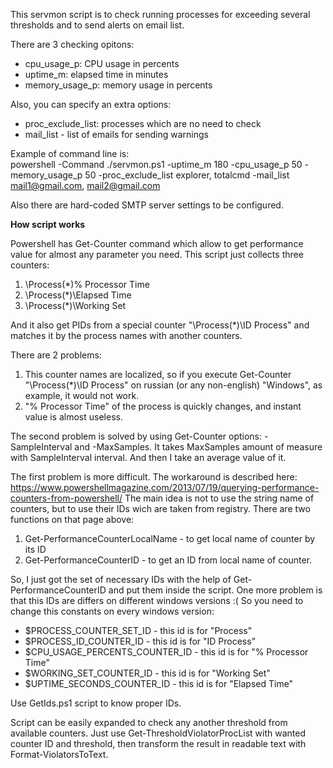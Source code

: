 This servmon script is to check running processes for exceeding several thresholds and to send alerts on email list.

There are 3 checking opitons:
- cpu_usage_p: CPU usage in percents
- uptime_m: elapsed time in minutes
- memory_usage_p: memory usage in percents

Also, you can specify an extra options:
- proc_exclude_list: processes which are no need to check 
- mail_list - list of emails for sending warnings

Example of command line is:  
powershell -Command ./servmon.ps1 -uptime_m 180 -cpu_usage_p 50 -memory_usage_p 50 -proc_exclude_list explorer, totalcmd -mail_list mail1@gmail.com, mail2@gmail.com

Also there are hard-coded SMTP server settings to be configured.

**How script works**

Powershell has Get-Counter command which allow to get performance value for almost any parameter you need.
This script just collects three counters:
1) \Process(*)\% Processor Time
2) \Process(*)\Elapsed Time
3) \Process(*)\Working Set

 And it also get PIDs from a special counter "\Process(*)\ID Process" and matches it by the process names with another counters.
 
 There are 2 problems: 
 1) This counter names are localized, so if you execute Get-Counter "\Process(*)\ID Process" on russian (or any non-english) "Windows", as example, it would not work.
 2) "% Processor Time" of the process is quickly changes, and instant value is almost useless.
 
The second problem is solved by using Get-Counter options: -SampleInterval and -MaxSamples. It takes MaxSamples amount of measure with SampleInterval interval. And then I take an average value of it. 

The first problem is more difficult. The workaround is described here: https://www.powershellmagazine.com/2013/07/19/querying-performance-counters-from-powershell/
The main idea is not to use the string name of counters, but to use their IDs wich are taken from registry. 
There are two functions on that page above: 
1) Get-PerformanceCounterLocalName - to get local name of counter by its ID
2) Get-PerformanceCounterID - to get an ID from local name of counter.

So, I just got the set of necessary IDs with the help of Get-PerformanceCounterID and put them inside the script.
One more problem is that this IDs are differs on different windows versions :( 
So you need to change this constants on every windows version:
- $PROCESS_COUNTER_SET_ID - this id is for "Process"
- $PROCESS_ID_COUNTER_ID - this id is for "ID Process"
- $CPU_USAGE_PERCENTS_COUNTER_ID - this id is for "% Processor Time"
- $WORKING_SET_COUNTER_ID - this id is for "Working Set"
- $UPTIME_SECONDS_COUNTER_ID - this id is for "Elapsed Time"

Use GetIds.ps1 script to know proper IDs.

Script can be easily expanded to check any another threshold from available counters.
Just use Get-ThresholdViolatorProcList with wanted counter ID and threshold, then transform the result in readable text with Format-ViolatorsToText.
